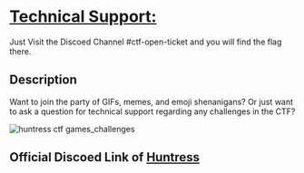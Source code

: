 # [Technical Support:](https://medium.com/@aashutoshlodhi/technical-support-challenge-bfb6b09dca7c)

Just Visit the Discoed Channel #ctf-open-ticket and you will find the flag there.

## Description
Want to join the party of GIFs, memes, and emoji shenanigans? Or just want to ask a question for technical support regarding any challenges in the CTF?

![huntress ctf games_challenges](https://github.com/aashutoshlodhi/Huntress_CTF/assets/66505006/7e14adec-a2f8-4246-87d7-13519c32b580)

## Official Discoed Link of [Huntress](https://discord.gg/MHKyCBJff9)
